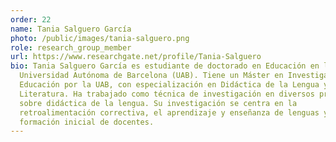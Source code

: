 ```yaml
---
order: 22
name: Tania Salguero García
photo: /public/images/tania-salguero.png
role: research_group_member
url: https://www.researchgate.net/profile/Tania-Salguero
bio: Tania Salguero García es estudiante de doctorado en Educación en la
  Universidad Autónoma de Barcelona (UAB). Tiene un Máster en Investigación en
  Educación por la UAB, con especialización en Didáctica de la Lengua y la
  Literatura. Ha trabajado como técnica de investigación en diversos proyectos
  sobre didáctica de la lengua. Su investigación se centra en la
  retroalimentación correctiva, el aprendizaje y enseñanza de lenguas y la
  formación inicial de docentes.
---
```

